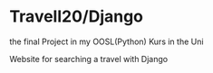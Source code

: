 # Travell20/Django
the final Project in my OOSL(Python) Kurs in the Uni

Website for searching a travel with Django 






